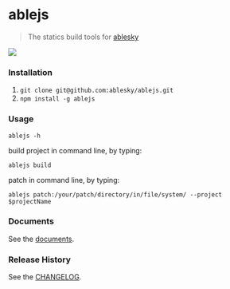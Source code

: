 ablejs
=============

>The statics build tools for [ablesky](http://www.ablesky.com)

<a href="https://nodei.co/npm/ablejs/"><img src="https://nodei.co/npm/ablejs.png"></a>

### Installation
1. ``` git clone git@github.com:ablesky/ablejs.git ```
2. ``` npm install -g ablejs ```

### Usage

    ablejs -h

build project in command line, by typing: 
    
    ablejs build 

patch in command line, by typing: 
    
    ablejs patch:/your/patch/directory/in/file/system/ --project $projectName

### Documents
See the [documents](doc/README.md).

### Release History
See the [CHANGELOG](CHANGELOG).
